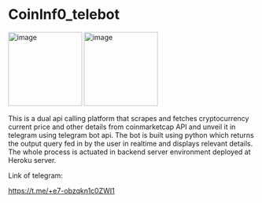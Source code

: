# CoinInf0_telebot

 

<img width="150" alt="image" src="https://user-images.githubusercontent.com/79760252/179425259-54d0445f-a345-46ed-84e9-1a35cdba1449.png"> <img width="150" alt="image" src="https://user-images.githubusercontent.com/79760252/179425289-3caf6340-9a03-442d-81d2-725110d4dac0.png">




This is a dual api calling platform that scrapes and fetches cryptocurrency current price and other details from coinmarketcap API and unveil it in 
telegram using telegram bot api. The bot is built using python which returns the output query fed in by the user in realtime and displays relevant details.
The whole process is actuated in backend server environment deployed at Heroku server. 

Link of telegram:

  https://t.me/+e7-obzqkn1c0ZWI1



